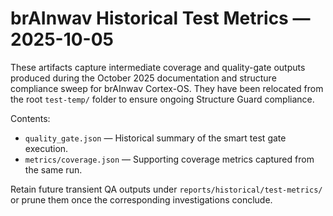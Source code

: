# brAInwav Historical Test Metrics — 2025-10-05

These artifacts capture intermediate coverage and quality-gate outputs produced during the October 2025
documentation and structure compliance sweep for brAInwav Cortex-OS. They have been relocated from the
root `test-temp/` folder to ensure ongoing Structure Guard compliance.

Contents:

- `quality_gate.json` — Historical summary of the smart test gate execution.
- `metrics/coverage.json` — Supporting coverage metrics captured from the same run.

Retain future transient QA outputs under `reports/historical/test-metrics/` or prune them once the
corresponding investigations conclude.
